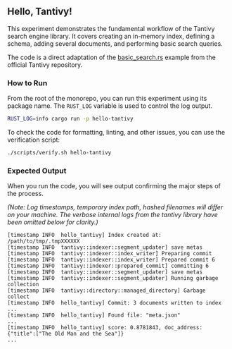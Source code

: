 ## Hello, Tantivy!

This experiment demonstrates the fundamental workflow of the Tantivy search engine library. It covers creating an
in-memory index, defining a schema, adding several documents, and performing basic search queries.

The code is a direct adaptation of
the [basic_search.rs](https://github.com/quickwit-oss/tantivy/blob/main/examples/basic_search.rs) example from the
official
Tantivy repository.

### How to Run

From the root of the monorepo, you can run this experiment using its package name. The `RUST_LOG` variable is used to
control the log output.

```zsh
RUST_LOG=info cargo run -p hello-tantivy
```

To check the code for formatting, linting, and other issues, you can use the verification script:

```zsh
./scripts/verify.sh hello-tantivy
```

### Expected Output

When you run the code, you will see output confirming the major steps of the process.

_(Note: Log timestamps, temporary index path, hashed filenames will differ on your machine. The verbose internal logs
from the tantivy library have been omitted below for clarity.)_

```text
[timestamp INFO  hello_tantivy] Index created at: /path/to/tmp/.tmpXXXXXX
[timestamp INFO  tantivy::indexer::segment_updater] save metas
[timestamp INFO  tantivy::indexer::index_writer] Preparing commit
[timestamp INFO  tantivy::indexer::index_writer] Prepared commit 6
[timestamp INFO  tantivy::indexer::prepared_commit] committing 6
[timestamp INFO  tantivy::indexer::segment_updater] save metas
[timestamp INFO  tantivy::indexer::segment_updater] Running garbage collection
[timestamp INFO  tantivy::directory::managed_directory] Garbage collect
[timestamp INFO  hello_tantivy] Commit: 3 documents written to index
...
[timestamp INFO  hello_tantivy] Found file: "meta.json"
...
[timestamp INFO  hello_tantivy] score: 0.8781843, doc_address: {"title":["The Old Man and the Sea"]}
...
```
